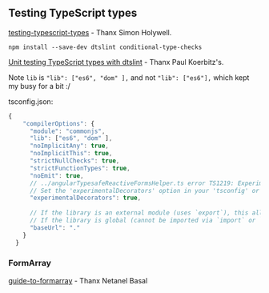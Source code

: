 ## Testing TypeScript types
[testing-typescript-types](https://www.simonholywell.com/post/testing-typescript-types.html) - Thanx Simon Holywell.

```
npm install --save-dev dtslint conditional-type-checks
```

[Unit testing TypeScript types with dtslint](https://koerbitz.me/posts/unit-testing-typescript-types-with-dtslint.html) - Thanx Paul Koerbitz's.

Note `lib` is `"lib": ["es6", "dom" ],` and not `"lib": ["es6"],` which kept my busy for a bit  :/

tsconfig.json:
```javascript
{
    "compilerOptions": {
      "module": "commonjs",
      "lib": ["es6", "dom" ],
      "noImplicitAny": true,
      "noImplicitThis": true,
      "strictNullChecks": true,
      "strictFunctionTypes": true,
      "noEmit": true,
      // ../angularTypesafeReactiveFormsHelper.ts error TS1219: Experimental support for decorators is a feature that is subject to change in a future release. 
      // Set the 'experimentalDecorators' option in your 'tsconfig' or 'jsconfig' to remove this warning.
      "experimentalDecorators": true,
  
      // If the library is an external module (uses `export`), this allows your test file to import "mylib" instead of "./index".
      // If the library is global (cannot be imported via `import` or `require`), leave this out.
      "baseUrl": "."
    }
  }
```


### FormArray
[guide-to-formarray](https://netbasal.com/angular-reactive-forms-the-ultimate-guide-to-formarray-3adbe6b0b61a) - Thanx Netanel Basal